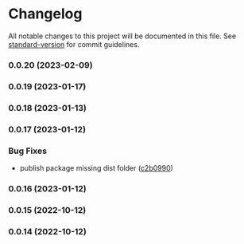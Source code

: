 # Changelog

All notable changes to this project will be documented in this file. See [standard-version](https://github.com/conventional-changelog/standard-version) for commit guidelines.

### 0.0.20 (2023-02-09)

### 0.0.19 (2023-01-17)

### 0.0.18 (2023-01-13)

### 0.0.17 (2023-01-12)


### Bug Fixes

* publish package missing dist folder ([c2b0990](https://github.com/samuraitruong/coingecko-api-v3/commit/c2b09906cc1da707b1ccbb09e41f917a8db21cd6))

### 0.0.16 (2023-01-12)

### 0.0.15 (2022-10-12)

### 0.0.14 (2022-10-12)
